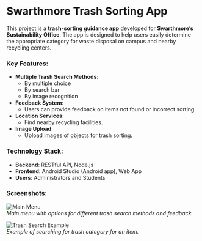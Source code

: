 # Swarthmore Trash Sorting App

This project is a **trash-sorting guidance app** developed for **Swarthmore’s Sustainability Office**. The app is designed to help users easily determine the appropriate category for waste disposal on campus and nearby recycling centers.

### Key Features:
- **Multiple Trash Search Methods**: 
    - By multiple choice
    - By search bar
    - By image recognition
- **Feedback System**: 
    - Users can provide feedback on items not found or incorrect sorting.
- **Location Services**: 
    - Find nearby recycling facilities.
- **Image Upload**: 
    - Upload images of objects for trash sorting.

### Technology Stack:
- **Backend**: RESTful API, Node.js
- **Frontend**: Android Studio (Android app), Web App
- **Users**: Administrators and Students

### Screenshots:

![Main Menu](https://github.com/Michael-Lu-DeerofBlue/Trash-Sorting-Guidance-App-Project/Screenshot1.png)  
_Main menu with options for different trash search methods and feedback._

![Trash Search Example](https://github.com/Michael-Lu-DeerofBlue/Trash-Sorting-Guidance-App-Project/Screenshot1.png)  
_Example of searching for trash category for an item._
